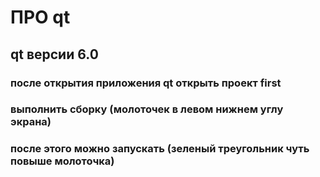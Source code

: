 # ПРО qt

## qt версии 6.0
### после открытия приложения qt открыть проект first
### выполнить сборку (молоточек в левом нижнем углу экрана)
### после этого можно запускать (зеленый треугольник чуть повыше молоточка)

